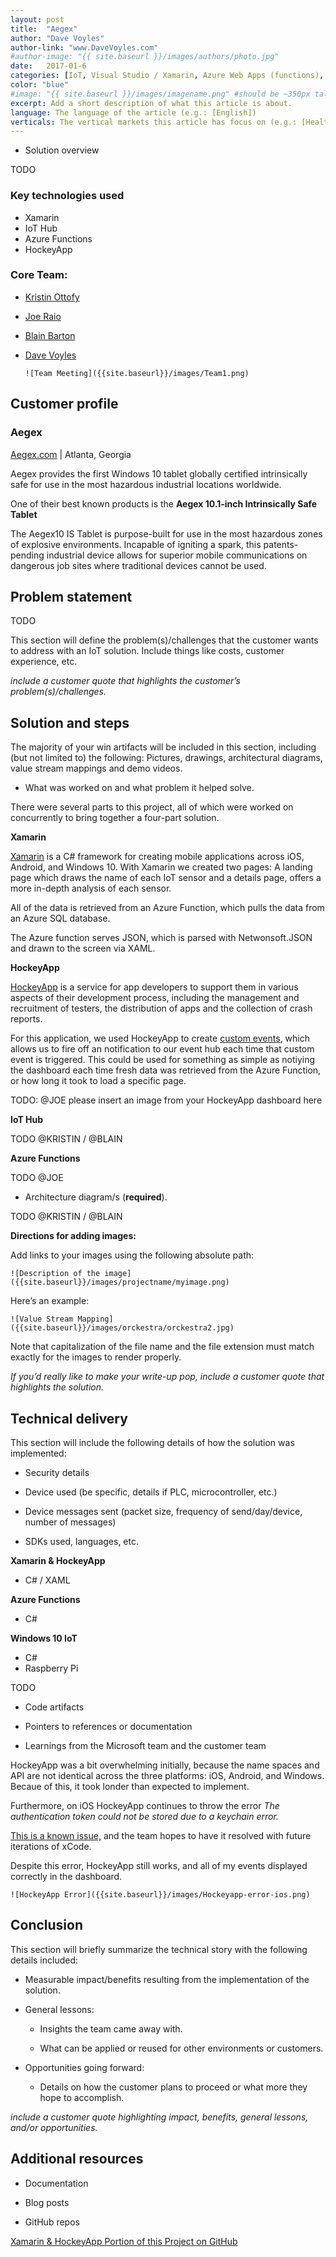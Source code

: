 ```yaml
---
layout: post
title:  "Aegex"
author: "Dave Voyles"
author-link: "www.DaveVoyles.com"
#author-image: "{{ site.baseurl }}/images/authors/photo.jpg"
date:   2017-01-6
categories: [IoT, Visual Studio / Xamarin, Azure Web Apps (functions), Mobile DevOps]
color: "blue"
#image: "{{ site.baseurl }}/images/imagename.png" #should be ~350px tall
excerpt: Add a short description of what this article is about.
language: The language of the article (e.g.: [English])
verticals: The vertical markets this article has focus on (e.g.: [Healthcare])
---
```


- Solution overview

TODO

### Key technologies used
- Xamarin
- IoT Hub
- Azure Functions
- HockeyApp


### Core Team:
- [Kristin Ottofy](http://www.twitter.com/)
- [Joe Raio](http://www.twitter.com/)
- [Blain Barton](http://www.twitter.com/)
- [Dave Voyles](http://www.twitter.com/DaveVoyles)

  `![Team Meeting]({{site.baseurl}}/images/Team1.png)`


## Customer profile ##

### Aegex


[Aegex.com](http://www.aegex.com) | Atlanta, Georgia

Aegex provides the first Windows 10 tablet globally certified intrinsically 
safe for use in the most hazardous industrial locations worldwide.

One of their best known products is the **Aegex 10.1-inch Intrinsically Safe Tablet**

The Aegex10 IS Tablet is purpose-built for use in the most hazardous zones of 
explosive environments. Incapable of igniting a spark, this patents-pending
industrial device allows for superior mobile communications on dangerous job
sites where traditional devices cannot be used.


 
## Problem statement ##

 TODO
 
This section will define the problem(s)/challenges that the customer wants to address with an IoT solution. Include things like costs, customer experience, etc.
 

*include a customer quote that highlights the customer’s problem(s)/challenges.*

 
## Solution and steps ##


The majority of your win artifacts will be included in this section, including (but not limited to) the following: Pictures, drawings, architectural diagrams, value stream mappings and demo videos.


- What was worked on and what problem it helped solve.

There were several parts to this project, all of which were worked on concurrently to bring together a four-part solution.


**Xamarin**

[Xamarin](https://www.xamarin.com/) is a C# framework for creating mobile applications across iOS, Android, and Windows 10. 
With Xamarin we created two pages: A landing page which draws the name of each IoT sensor and a details page, 
offers a more in-depth analysis of each sensor.

All of the data is retrieved from an Azure Function, which pulls the data from an Azure SQL database. 

The Azure function serves JSON, which is parsed with Netwonsoft.JSON and drawn to the screen via XAML. 

**HockeyApp**

[HockeyApp](https://hockeyapp.net/#s) is a service for app developers to support them in various aspects of their development process,
including the management and recruitment of testers, the distribution of apps and the collection
of crash reports.

For this application, we used HockeyApp to create [custom events](https://support.hockeyapp.net/kb/general-account-management-2/getting-started-with-custom-events-public-preview),
which allows us to fire off an notification to our event hub each time that custom event is triggered. This could be used for
something as simple as notiying the dashboard each time fresh data was retrieved from the Azure Function, or how long it took
to load a specific page.  

TODO: @JOE please insert an image from your HockeyApp dashboard here


**IoT Hub**

TODO @KRISTIN / @BLAIN

**Azure Functions**

TODO @JOE


- Architecture diagram/s (**required**). 

TODO @KRISTIN / @BLAIN


**Directions for adding images:**
 
 Add links to your images using the following absolute path:

  `![Description of the image]({{site.baseurl}}/images/projectname/myimage.png)`
    
  Here’s an example: 

  `![Value Stream Mapping]({{site.baseurl}}/images/orckestra/orckestra2.jpg)`

 Note that capitalization of the file name and the file extension must match exactly for the images to render properly.

*If you’d really like to make your write-up pop, include a customer quote that highlights the solution.*


## Technical delivery ##
This section will include the following details of how the solution was implemented:

- Security details

- Device used (be specific, details if PLC, microcontroller, etc.)

- Device messages sent (packet size, frequency of send/day/device, number of messages)

- SDKs used, languages, etc.

**Xamarin & HockeyApp**
- C# / XAML

**Azure Functions**
- C#

**Windows 10 IoT**
- C#
- Raspberry Pi

TODO 

- Code artifacts

- Pointers to references or documentation

- Learnings from the Microsoft team and the customer team

HockeyApp was a bit overwhelming initially, because the name spaces and API are not identical across the three platforms:
iOS, Android, and Windows. Becaue of this, it took londer than expected to implement.

Furthermore, on iOS HockeyApp continues to throw the error *The authentication token could not be stored due to a keychain error.*

[This is a known issue,](https://support.hockeyapp.net/discussions/problems/63710-the-authentication-token-could-not-be-stored-due-to-a-keychain-error) 
and the team hopes to have it resolved with future iterations of xCode. 

Despite this error, HockeyApp still works, and all of my events displayed correctly in the dashboard. 

`![HockeyApp Error]({{site.baseurl}}/images/Hockeyapp-error-ios.png)`
 
## Conclusion ##

This section will briefly summarize the technical story with the following details included:

- Measurable impact/benefits resulting from the implementation of the solution.

- General lessons:

  - Insights the team came away with.

  - What can be applied or reused for other environments or customers.

- Opportunities going forward:

  - Details on how the customer plans to proceed or what more they hope to accomplish.

*include a customer quote highlighting impact, benefits, general lessons, and/or opportunities.*


## Additional resources ##
- Documentation

- Blog posts

- GitHub repos

[Xamarin & HockeyApp Portion of this Project on GitHub](https://github.com/DaveVoyles/Aegex-Xamarin-IoT-Display)


